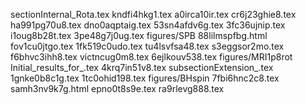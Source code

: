 sectionInternal_Rota.tex
kndfi4hkg1.tex
a0irca10ir.tex
cr6j23ghie8.tex
ha991pg70u8.tex
dno0aqptaig.tex
53sn4afdv6g.tex
3fc36ujnip.tex
i1oug8b28t.tex
3pe48g7j0ug.tex
figures/SPB
88lilmspfbg.html
fov1cu0jtgo.tex
1fk519c0udo.tex
tu4lsvfsa48.tex
s3eggsor2mo.tex
f6bhvc3ihh8.tex
victncug0m8.tex
6ejlkouv538.tex
figures/MRI1p8rot
Initial_results_for_.tex
4krq7in51v8.tex
subsectionExtension_.tex
1gnke0b8c1g.tex
1tc0ohid198.tex
figures/BHspin
7fbi6hnc2c8.tex
samh3nv9k7g.html
epno0t8s9e.tex
ra9rlevg888.tex